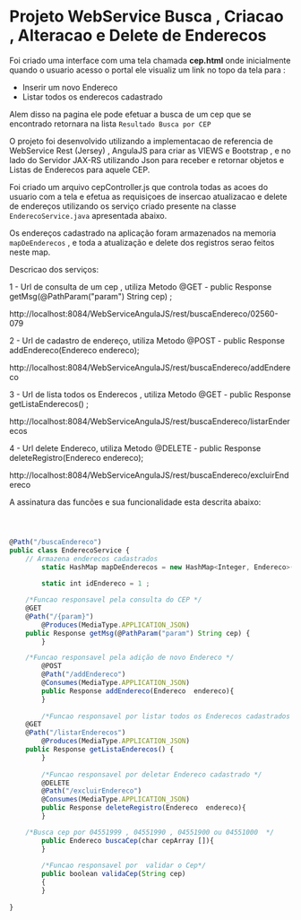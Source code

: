 # Projeto WebService Busca , Criacao , Alteracao e Delete de Enderecos 


Foi criado uma interface com uma tela chamada **cep.html** onde inicialmente quando o usuario acesso o portal 
ele visualiz um link no topo da tela para : 

* Inserir um novo Endereco 
* Listar todos os enderecos cadastrado 

Alem disso na pagina ele pode efetuar a busca de um cep que se encontrado retornara na lista ```Resultado Busca por CEP```

O projeto foi desenvolvido utilizando a implementacao de referencia de WebService Rest (Jersey) ,  AngulaJS para criar as VIEWS   e Bootstrap , e no lado do Servidor JAX-RS  utilizando Json para receber e retornar objetos e Listas  de 
Enderecos para aquele CEP. 

Foi criado um arquivo cepController.js que controla todas as acoes do usuario com a tela e efetua as requisiçoes de insercao atualizacao e delete de endereços utilizando os serviço criado presente na classe  ```EnderecoService.java``` apresentada abaixo.


Os endereços cadastrado na aplicação foram armazenados na memoria ```mapDeEnderecos``` , e toda a atualização e delete dos registros serao feitos neste map. 


Descricao dos serviços: 

1 - Url de consulta de um cep , utiliza Metodo @GET - public Response getMsg(@PathParam("param") String cep)  ; 

http://localhost:8084/WebServiceAngulaJS/rest/buscaEndereco/02560-079 

2 - Url de cadastro de endereço, utiliza Metodo @POST - public Response addEndereco(Endereco  endereco);

http://localhost:8084/WebServiceAngulaJS/rest/buscaEndereco/addEndereco

3 - Url de lista todos os Enderecos , utiliza Metodo @GET - public Response getListaEnderecos() ;

http://localhost:8084/WebServiceAngulaJS/rest/buscaEndereco/listarEnderecos

4 - Url delete Endereco, utiliza Metodo @DELETE - public Response deleteRegistro(Endereco  endereco);

http://localhost:8084/WebServiceAngulaJS/rest/buscaEndereco/excluirEndereco



A assinatura das funcões e sua funcionalidade esta descrita abaixo: 


```javascript



@Path("/buscaEndereco")
public class EnderecoService {
	// Armazena enderecos cadastrados     
        static HashMap mapDeEnderecos = new HashMap<Integer, Endereco>(); 
    
        static int idEndereco = 1 ; 

	/*Funcao responsavel pela consulta do CEP */ 
	@GET
	@Path("/{param}")
        @Produces(MediaType.APPLICATION_JSON)
	public Response getMsg(@PathParam("param") String cep) {
        }

	/*Funcao responsavel pela adição de novo Endereco */ 
        @POST
        @Path("/addEndereco")
        @Consumes(MediaType.APPLICATION_JSON)
        public Response addEndereco(Endereco  endereco){
        }
        
        /*Funcao responsavel por listar todos os Enderecos cadastrados */
	@GET
	@Path("/listarEnderecos")
        @Produces(MediaType.APPLICATION_JSON)
	public Response getListaEnderecos() {
        }
        
        /*Funcao responsavel por deletar Endereco cadastrado */
        @DELETE
        @Path("/excluirEndereco")
        @Consumes(MediaType.APPLICATION_JSON)
        public Response deleteRegistro(Endereco  endereco){
        }

	/*Busca cep por 04551999 , 04551990 , 04551900 ou 04551000  */        
        public Endereco buscaCep(char cepArray []){
        }
        
        /*Funcao responsavel por  validar o Cep*/
        public boolean validaCep(String cep)
        {
        }        
        
}

```




